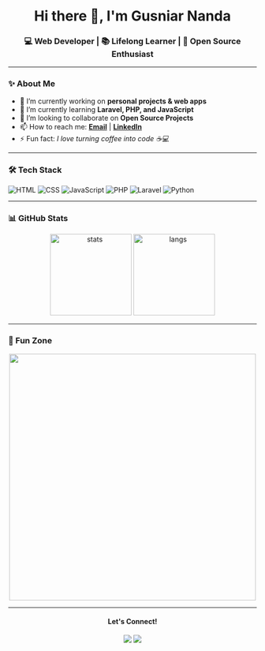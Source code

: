 <!-- Profil README -->

<h1 align="center">Hi there 👋, I'm Gusniar Nanda</h1>
<h3 align="center">💻 Web Developer | 📚 Lifelong Learner | 🚀 Open Source Enthusiast</h3>

---

### ✨ About Me
- 🔭 I’m currently working on **personal projects & web apps**
- 🌱 I’m currently learning **Laravel, PHP, and JavaScript**
- 👯 I’m looking to collaborate on **Open Source Projects**
- 📫 How to reach me: **[Email](mailto:your.email@example.com)** | **[LinkedIn](https://linkedin.com/in/yourprofile)**  
- ⚡ Fun fact: *I love turning coffee into code ☕💻*

---

### 🛠 Tech Stack
![HTML](https://img.shields.io/badge/-HTML5-E34F26?style=flat-square&logo=html5&logoColor=white)
![CSS](https://img.shields.io/badge/-CSS3-1572B6?style=flat-square&logo=css3&logoColor=white)
![JavaScript](https://img.shields.io/badge/-JavaScript-F7DF1E?style=flat-square&logo=javascript&logoColor=black)
![PHP](https://img.shields.io/badge/-PHP-777BB4?style=flat-square&logo=php&logoColor=white)
![Laravel](https://img.shields.io/badge/-Laravel-FF2D20?style=flat-square&logo=laravel&logoColor=white)
![Python](https://img.shields.io/badge/-Python-3776AB?style=flat-square&logo=python&logoColor=white)

---

### 📊 GitHub Stats
<p align="center">
  <img src="https://github-readme-stats.vercel.app/api?username=USERNAME&show_icons=true&theme=tokyonight" alt="stats" height="165"/>
  <img src="https://github-readme-stats.vercel.app/api/top-langs/?username=USERNAME&layout=compact&theme=tokyonight" alt="langs" height="165"/>
</p>

---

### 🎯 Fun Zone
<p align="center">
  <img src="https://media.giphy.com/media/qgQUggAC3Pfv687qPC/giphy.gif" width="500"/>
</p>

---

<h4 align="center">Let's Connect!</h4>
<p align="center">
  <a href="https://linkedin.com/in/yourprofile"><img src="https://img.shields.io/badge/LinkedIn-blue?style=flat-square&logo=linkedin&logoColor=white" /></a>
  <a href="mailto:your.email@example.com"><img src="https://img.shields.io/badge/Email-red?style=flat-square&logo=gmail&logoColor=white" /></a>
</p>
